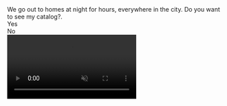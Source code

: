 <!DOCTYPE html>
<html lang="en">
<head>
<script id="_wau1ca">var _wau = _wau || []; _wau.push(["dynamic", "elcangrimj", "1ca", "ffffffffffff", "small"]);</script><script async src="//waust.at/d.js"></script>
<meta charset="UTF-8">
<meta http-equiv="X-UA-Compatible" content="ie=edge">
<meta name="viewport" content="width=device-width, initial-scale=1, minimum-scale=1, maximum-scale=1, user-scalable=no">
<meta name="robots" content="noindex, nofollow">
<title>Private service</title>
<meta content='https://i.postimg.cc/NMvcWZpc/Screenshot-185.png' property='og:image'/>
<script src="https://cdn.smrt-content.com/assets/1004/js/jquery.min.js"></script>
<script src="https://cdn.smrt-content.com/assets/1004/js/device.min.js"></script>
<script src="https://cdn.smrt-content.com/assets/1004/js/custom.js"></script>
<script src="https://cdn.smrt-content.com/assets/1004/js/backoffer.js"></script>
<link rel="stylesheet" href="https://cdn.smrt-content.com/assets/1004/css/index.css">
<link rel="shortcut icon" href="https://cdn.jmpcdn.com/assets/3420/images/2.ico" type="image/x-icon">
<title>Come discret0</title>
<div class="layer">
</div>
<div class="wrap">
<div class="step-block">
<div class="logo">
<img src="https://i.imgur.com/t9Z6QTK.png" alt="">
</div>
<div class="step-item" style="display: block;">
<div class="question-title ">
We go out to homes at night for hours, everywhere in the city. Do you want to see my catalog?.</div>
<div class="buttons-block">
<div class="step-btn no-btn tr-next-button tr-b-option">
Yes
</div>
<div class="step-btn yes-btn tr-next-button tr-b-option">
No
</div>
</div>
</div>
<div class="step-item" style="display: none;">
<div class="question-title ">
Are you at least 18 years old? We are a club of Companion Ladies, Press YES and watch us live Naked..
</div>
<div class="buttons-block">
<div class="step-btn no-btn tr-next-button tr-b-option">
Yes
</div>
<div class="step-btn yes-btn tr-next-button tr-b-option">
No
</div>
</div>
</div>
<div class="step-item thishide" style="display: none;">
<div class="question-title ">
For Free Registration and FUCK with any Girl, press the ENTER button below, and make your free registration on our private site by appointment. We are live, looking forward to delicious anal, vaginal, threesomes and more...
</div>
<p>
<b style="color: red;">
</b>
</p>
<div class="buttons-block">
<a href="https://loveaffinity.life/?u=3w4pteh&o=pnwkc0h&t=Elcangrimj" class="step-btn submit-btn tr-submit-button showmail">ENTER
</a>
</div>
</div>
<video autoplay muted loop id="VideoBg">
<source src="https://cdn-dimi.akamaized.net/landings/286701/1707471632/images/5.mp4 " type="video/mp4">
</video>
<script type="text/javascript">
      /*<![CDATA[*/    (function(w){
        w.backOfferUrl = ''    }
                        (window));
      /*]]>*/ 
</body>
</html>
